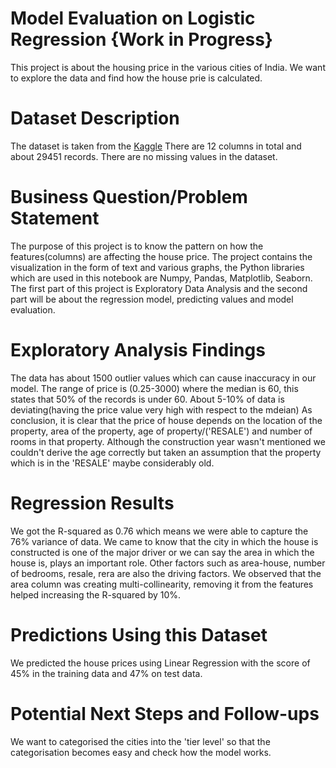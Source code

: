 # Model Evaluation on Logistic Regression {Work in Progress}
This project is about the housing price in the various cities of India. We want to explore the data and find how the house prie is calculated. 

# Dataset Description
 The dataset is taken from the [Kaggle](https://www.kaggle.com/ishandutta/machine-hack-housing-price-prediction) There are 12 columns in total and about 29451 records. There are     no missing values in the dataset. 

# Business Question/Problem Statement
The purpose of this project is to know the pattern on how the features(columns) are affecting the house price. The project contains the visualization in the form of text and various graphs, the Python libraries which are used in this notebook are Numpy, Pandas, Matplotlib, Seaborn. The first part of this project is Exploratory Data Analysis and the second part will be about the regression model, predicting values and model evaluation.


# Exploratory Analysis Findings
The data has about 1500 outlier values which can cause inaccuracy in our model. The range of price is (0.25-3000) where the median is 60, this states that 50% of the records is under 60. About 5-10% of data is deviating(having the price value very high with respect to the mdeian)
As conclusion, it is clear that the price of house depends on the location of the property, area of the property, age of property/('RESALE') and number of rooms in that property. Although the construction year wasn't mentioned we couldn't derive the age correctly but taken an assumption that the property which is in the 'RESALE' maybe considerably old.


# Regression Results
We got the R-squared as 0.76 which means we were able to capture the 76% variance of data. We came to know that the city in which the house is constructed is one of the major driver or we can say the area in which the house is, plays an important role. Other factors such as area-house, number of bedrooms, resale, rera are also the driving factors. We observed that the area column was creating multi-collinearity, removing it from the features helped increasing the R-squared by 10%.
# Predictions Using this Dataset
We predicted the house prices using Linear Regression with the score of 45% in the training data and 47% on test data.

# Potential Next Steps and Follow-ups
We want to categorised the cities into the 'tier level' so that the categorisation becomes easy and check how the model works.
